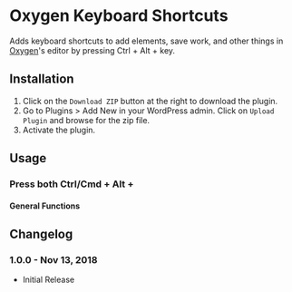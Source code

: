 # Oxygen Keyboard Shortcuts #

Adds keyboard shortcuts to add elements, save work, and other things in [Oxygen](http://oxygenbuilder.com/)'s editor by pressing Ctrl + Alt + key.

## Installation ##

1. Click on the `Download ZIP` button at the right to download the plugin.
2. Go to Plugins > Add New in your WordPress admin. Click on `Upload Plugin` and browse for the zip file.
3. Activate the plugin.

## Usage ##

### Press both Ctrl/Cmd + Alt + ###
#### General Functions ####



## Changelog ##

### 1.0.0 - Nov 13, 2018 ###
* Initial Release
